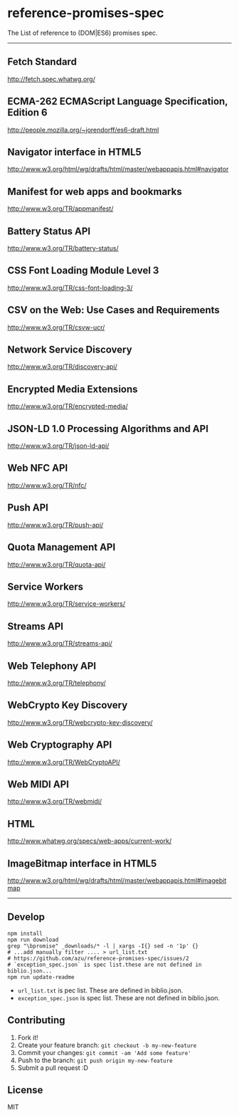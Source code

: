 # reference-promises-spec

The List of reference to (DOM|ES6) promises spec.

----
[#]: #<<HERE (Begin Generated)
## Fetch Standard
http://fetch.spec.whatwg.org/

## ECMA-262 ECMAScript Language Specification, Edition 6
http://people.mozilla.org/~jorendorff/es6-draft.html

## Navigator interface in HTML5
http://www.w3.org/html/wg/drafts/html/master/webappapis.html#navigator

## Manifest for web apps and bookmarks
http://www.w3.org/TR/appmanifest/

## Battery Status API
http://www.w3.org/TR/battery-status/

## CSS Font Loading Module Level 3
http://www.w3.org/TR/css-font-loading-3/

## CSV on the Web: Use Cases and Requirements
http://www.w3.org/TR/csvw-ucr/

## Network Service Discovery
http://www.w3.org/TR/discovery-api/

## Encrypted Media Extensions
http://www.w3.org/TR/encrypted-media/

## JSON-LD 1.0 Processing Algorithms and API
http://www.w3.org/TR/json-ld-api/

## Web NFC API
http://www.w3.org/TR/nfc/

## Push API
http://www.w3.org/TR/push-api/

## Quota Management API
http://www.w3.org/TR/quota-api/

## Service Workers
http://www.w3.org/TR/service-workers/

## Streams API
http://www.w3.org/TR/streams-api/

## Web Telephony API
http://www.w3.org/TR/telephony/

## WebCrypto Key Discovery
http://www.w3.org/TR/webcrypto-key-discovery/

## Web Cryptography API
http://www.w3.org/TR/WebCryptoAPI/

## Web MIDI API
http://www.w3.org/TR/webmidi/

## HTML
http://www.whatwg.org/specs/web-apps/current-work/

## ImageBitmap interface in HTML5
http://www.w3.org/html/wg/drafts/html/master/webappapis.html#imagebitmap

[#]: #>>HERE (End Generated)
----


## Develop

```
npm install
npm run download
grep "\bpromise" _downloads/* -l | xargs -I{} sed -n '1p' {}
# ...add manually filter .... > url_list.txt
# https://github.com/azu/reference-promises-spec/issues/2
# `exception_spec.json` is spec list.these are not defined in biblio.json...
npm run update-readme
```

- `url_list.txt` is pec list. These are  defined in biblio.json.
- `exception_spec.json` is spec list. These are not defined in biblio.json.

## Contributing

1. Fork it!
2. Create your feature branch: `git checkout -b my-new-feature`
3. Commit your changes: `git commit -am 'Add some feature'`
4. Push to the branch: `git push origin my-new-feature`
5. Submit a pull request :D

## License

MIT